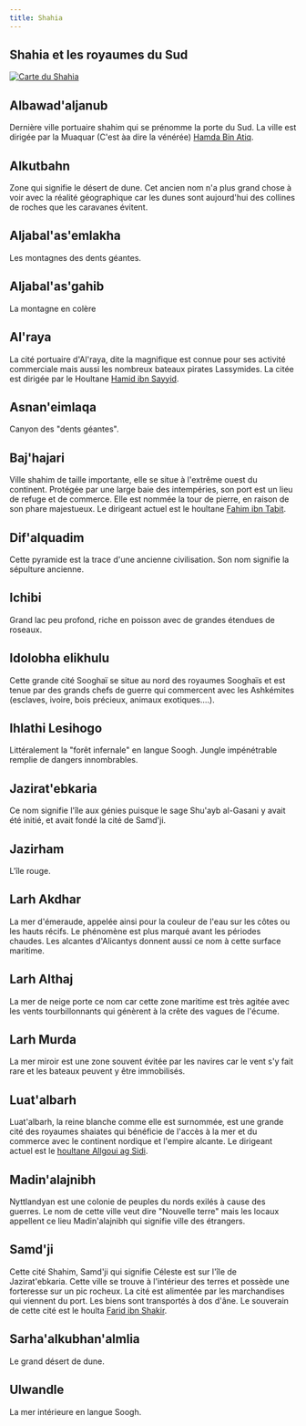 ```yaml
---
title: Shahia
---
```

## Shahia et les royaumes du Sud  

[![Carte du Shahia](https://www.douaratil.fr/cartes/cartedeshahiaminiature.png)](https://www.douaratil.fr/cartes/cartedeshahia.jpg)

## Albawad'aljanub
Dernière ville portuaire shahim qui se prénomme la porte du Sud. La ville est dirigée par la Muaquar (C'est àa dire la vénérée) [Hamda Bin Atiq](/PNJ/shahims/#handa-bin-atiq).

## Alkutbahn
Zone qui signifie le désert de dune. Cet ancien nom n'a plus grand chose à voir avec la réalité géographique car les dunes sont aujourd'hui des collines de roches que les caravanes évitent.  

## Aljabal'as'emlakha
Les montagnes des dents géantes.  

## Aljabal'as'gahib
La montagne en colère

## Al'raya
La cité portuaire d'Al'raya, dite la magnifique est connue pour ses activité commerciale mais aussi les nombreux bateaux pirates Lassymides. La citée est dirigée par le Houltane [Hamid ibn Sayyid](/PNJ/shahims/#hamid-ibn-sayyid).

## Asnan'eimlaqa
Canyon des "dents géantes".   

## Baj'hajari
Ville shahim de taille importante, elle se situe à l'extrême ouest du continent. Protégée par une large baie des intempéries, son port est un lieu de refuge et de commerce. Elle est nommée la tour de pierre, en raison de son phare majestueux. Le dirigeant actuel est le houltane [Fahim ibn Tabit](/PNJ/shahims/#fahim-ibn-tabit).

## Dif'alquadim
Cette pyramide est la trace d'une ancienne civilisation. Son nom signifie la sépulture ancienne.  

## Ichibi   
Grand lac peu profond, riche en poisson avec de grandes étendues de roseaux.   

## Idolobha elikhulu  
Cette grande cité Sooghaï se situe au nord des royaumes Sooghaïs et est tenue par des grands chefs de guerre qui commercent avec les Ashkémites (esclaves, ivoire, bois précieux, animaux exotiques....).   

## Ihlathi Lesihogo  
Littéralement la "forêt infernale" en langue Soogh. Jungle impénétrable remplie de dangers innombrables.

## Jazirat'ebkaria
Ce nom signifie l'île aux génies puisque le sage Shu'ayb al-Gasani y avait été initié, et avait fondé la cité de Samd'ji.

## Jazirham  
L'île rouge.

## Larh Akdhar
La mer d'émeraude, appelée ainsi pour la couleur de l'eau sur les côtes ou les hauts récifs. Le phénomène est plus marqué avant les périodes chaudes. Les alcantes d'Alicantys donnent aussi ce nom à cette surface maritime.

## Larh Althaj
La mer de neige porte ce nom car cette zone maritime est très agitée avec les vents tourbillonnants qui génèrent à la crête des vagues de l'écume.

## Larh Murda
La mer miroir est une zone souvent évitée par les navires car le vent s'y fait rare et les bateaux peuvent y être immobilisés.

## Luat'albarh
Luat'albarh, la reine blanche comme elle est surnommée, est une grande cité des royaumes shaiates qui bénéficie de l'accès à la mer et du commerce avec le continent nordique et l'empire alcante. Le dirigeant actuel est le [houltane Allgoui ag Sidi](/PNJ/shahims/#allgoui-ag-sidi).

## Madin'alajnibh
Nyttlandyan est une colonie de peuples du nords exilés à cause des guerres. Le nom de cette ville veut dire "Nouvelle terre" mais les locaux appellent ce lieu Madin'alajnibh qui signifie ville des étrangers.

## Samd'ji
Cette cité Shahim, Samd'ji qui signifie Céleste est sur l'île de Jazirat'ebkaria. Cette ville se trouve à l'intérieur des terres et possède une forteresse sur un pic rocheux. La cité est alimentée par les marchandises qui viennent du port. Les biens sont transportés à dos d'âne. Le souverain de cette cité est le houlta [Farid ibn Shakir](/PNJ/shahims/#farid-ibn-shakir).

## Sarha'alkubhan'almlia
Le grand désert de dune.  

## Ulwandle  
La mer intérieure en langue Soogh.
